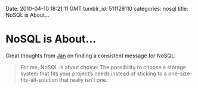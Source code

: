 Date: 2010-04-10 18:21:11 GMT
tumblr_id: 511129110
categories: nosql
title: NoSQL is About…

# NoSQL is About…

Great thoughts from [Jan](http://twitter.com/janl) on finding a consistent message for NoSQL:

> For me, NoSQL is about choice: The possibility to choose a storage system that fits your project’s needs instead of sticking to a one-size-fits-all-solution that really isn’t one.
